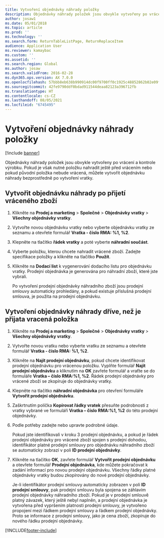 ```yaml
---
title: Vytvoření objednávky náhrady položky
description: Objednávky náhrady položek jsou obvykle vytvořeny po vrácení a kontrole výrobku.
author: josaw1
ms.date: 05/01/2018
ms.topic: article
ms.prod: ''
ms.technology: ''
ms.search.form: ReturnTableListPage, ReturnReplaceItem
audience: Application User
ms.reviewer: kamaybac
ms.custom: ''
ms.assetid: ''
ms.search.region: Global
ms.author: josaw
ms.search.validFrom: 2016-02-28
ms.dyn365.ops.version: AX 7.0.0
ms.openlocfilehash: 57bbb8eb638b990914dc00f9700ff0c1925c48852862b02e09f3f26415d3e347
ms.sourcegitcommit: 42fe9790ddf0bdad911544deaa82123a396712fb
ms.translationtype: HT
ms.contentlocale: cs-CZ
ms.lasthandoff: 08/05/2021
ms.locfileid: "6745495"
---
```

# <a name="create-an-item-replacement-order"></a>Vytvoření objednávky náhrady položky 

[!include [banner](../includes/banner.md)]


Objednávky náhrady položek jsou obvykle vytvořeny po vrácení a kontrole výrobku. Pokud je však nutné položku nahradit ještě před vrácením nebo pokud původní položka nebude vrácená, můžete vytvořit objednávku náhrady bezprostředně po vytvoření vratky.

## <a name="create-a-replacement-order-after-you-receive-an-item-that-is-returned"></a>Vytvořit objednávku náhrady po přijetí vráceného zboží

1.  Klikněte na **Prodej a marketing** \> **Společné** \> **Objednávky vratky** \> **Všechny objednávky vratky**.

2.  Vytvořte novou objednávku vratky nebo vyberte objednávku vratky ze seznamu a otevřete formulář **Vratka - číslo RMA: %1, %2**.

3.  Klepněte na tlačítko **řádek vratky** a poté vyberte **náhradní součást**.

4.  Vyberte položku, kterou chcete nahradit vrácené zboží. Zadejte specifikace položky a klikněte na tlačítko **Použít**.

5.  Klikněte na **Dodací list** k vygenerování dodacího listu pro objednávku vratky. Prodejní objednávka je generována pro náhradní zboží, které jste vybrali.
    
    Po vytvoření prodejní objednávky náhradního zboží jsou prodejní smlouvy automaticky prohledány, a pokud existuje příslušná prodejní smlouva, je použita na prodejní objednávku.

## <a name="create-a-replacement-order-before-you-receive-an-item-that-will-be-returned"></a>Vytvoření objednávky náhrady dříve, než je přijata vracená položka

1.  Klikněte na **Prodej a marketing** \> **Společné** \> **Objednávky vratky** \> **Všechny objednávky vratky**.

2.  Vytvořte novou vratku nebo vyberte vratku ze seznamu a otevřete formulář **Vratka - číslo RMA: %1, %2**.

3.  Klikněte na **Najít prodejní objednávku**, pokud chcete identifikovat prodejní objednávku pro vrácenou položku. Vyplňte formulář **Najít prodejní objednávku** a kliknutím na **OK** zavřete formulář a vraťte se do formuláře **Vratka – číslo RMA:%1, %2**. Řádek prodejní objednávky pro vrácené zboží se zkopíruje do objednávky vratky.

4.  Klepněte na tlačítko **náhradní objednávka** pro otevření formuláře **Vytvořit prodejní objednávku**.

5.  Zaškrtnutím políčka **Kopírovat řádky vratek** přesuňte podrobnosti z vratky vybrané ve formuláři **Vratka – číslo RMA:%1, %2** do této prodejní objednávky.

6.  Podle potřeby zadejte nebo upravte podrobné údaje.
    
    Pokud jste identifikovali v kroku 3 prodejní objednávku, a pokud je řádek prodejní objednávky pro vrácené zboží spojen s prodejní dohodou, identifikátor platné prodejní smlouvy pro objednávku náhradního zboží se automaticky zobrazí v poli **ID prodejní objednávky**.

7.  Klikněte na tlačítko **OK**, zavřete formulář **Vytvořit prodejní objednávku** a otevřete formulář **Prodejní objednávka**, kde můžete pokračovat k zadání informací pro novou prodejní objednávku. Všechny řádky platné objednávky vratky budou zkopírovány do nové prodejní objednávky. 
    
    Je-li identifikátor prodejní smlouvy automaticky zobrazen v poli **ID prodejní smlouvy**, pak prodejní smlouvu byla spojena se záhlavím prodejní objednávky náhradního zboží. Pokud je v prodejní smlouvě platný závazek, který ještě nebyl naplněn, a prodejní objednávka je vytvořena před vypršením platnosti prodejní smlouvy, je vytvořeno propojení mezi řádkem prodejní smlouvy a řádkem prodejní objednávky. Proto se informace z prodejní smlouvy, jako je cena zboží, zkopíruje do nového řádku prodejní objednávky. 
  




[!INCLUDE[footer-include](../../includes/footer-banner.md)]